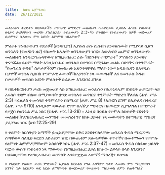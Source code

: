 ```yaml
---
title:  ክቡር አጀማመር
date:  26/12/2021
---
```


`መልዕክቱን ተረድተን በህይወታችን ተግባራዊ ለማድረግ መልዕክቱን ከሐዋርያው ሲቀበሉ ሕዝቡ የነበሩበት ሁኔታና ታሪካቸውን መረዳት ያስፈልጋል። ዕብራውያን 2:3-4ን ያንብቡ። የዕብራውያን ሰዎች መጀመሪያ ሲያምኑና ሲለወጡ ምን አይነት ልምምድ ነበራቸው?`

ምዕራፉ የዕብራውያን ተደራሾች(አንባቢያን) ኢየሱስ ራሱ ሲሰብክ እንዳልሰሙት የሚያሳይ ሲሆን ወንጌሉን (የመዳኑን ዜና) የሰሙት ከሌሎች ወንጌላውያን ነበር። ጳውሎስን ጨምሮ ወንጌላውያኑ መልዕክቱን እንዳረጋገጡላቸውና እግዚአብሔር ራሱ “በድንቅና ተዓምራት” ምስክሩን እንዳጸና ተናግሯል። ይህም ማለት እግዚአብሔር ወንጌሉን በተግባር በሚገልጽ መልኩ በድንቅና በተዓምራት “የመንፈስ ቅዱስ” ስጦታዎችንም በመስጠት አጽንቶላቸዋል ማለት ነው። አዲስ ኪዳን በአዳዲስ ቦታዎች ወንጌል ሲሰበክ ተዓምራዊ ፈውሶች፤ከአጋንንት ነጻ መውጣቶች እና የመንፈስ ቅዱስ ስጦታዎች መፍሰስ አይነት ምልክቶች ይፈጸሙ እንደነበረ ይገጻል

። በቤተክርስትያን ታሪክ መጀመሪያ ላይ እግዚአብሔር መንፈሱን በኢየሩሳሌም በነበሩት ሐዋርያት ላይ አፍስሶ ቀደም ብለው በማያውቁት ቋንቋ ወንጌሉን መናገርና ተዓምራት ማድረግ ችለዋል (ሐዋ. ሥራ 2:3) ።ፊሊጶስ ተመሳሳይ ተዓምራትን በሰማሪያ (ሐዋ. ሥራ 8) ፤ጴጥሮስ ደግሞ በኢዮጴና በቄሳሪያ (ሐዋ. ሥራ 9፤10) እንዲሁም ጳውሎስ ደግሞ በኤዥያ ማይነርና በአውሮፓ ሲያገለግል በተዓምራት የታጀበ የወንጌል ሥራ ነበር (የሐዋ. ሥራ 13-28) ። እነዚህ በኃይል የተሞሉ ክስተቶች የድነትን መልዕክት፤የእግዚአብሔር መንግስት መመስረትንና ከክፉ ኃይላት ነጻ መውጣትን በተግባራዊ ማስረሻ ያረጋገጡ ነበሩ (ዕብ 12:25-29)

። ቀደምት ክርስትያን አማኞች ኃጢአቶቻቸው ይቅር እንደተባለላቸው መንፈስ ቅዱስ ማረጋገጫ ሰጣቸው። ስለዚህ ፍርድን አይፈሩም ነበር በውጤቱም ጸሎቶቻቸው ቀጥተኛና በመተማመን የተሞሉ የዕምነት ልምምዶቻቸውም አስደሳች ነበሩ (ሐዋ. ሥራ 2:37-47) ። መንፈስ ቅዱስ በክፉው ኃይላት ባርነት ውስጥ የነበሩትን ነጻ ማውጣቱ የእግዚአብሔር ኃይል ከክፉው ኃይላት በላይ እንደሆነና በህይወታቸው የእግዚአብሔር መንግስት እንደተቋቋመ አሳማኝ ማስረጃን ይሰጣል

`። የእርስዎ የለውጥ ታሪክ ምድነው? ኢየሱስ ክርስቶስ የግል አዳኝዎና ጌታዎ ለመሆኑ ምን ማረጋገጫን አገኙ? ጌታ እርስዎን ወደ እርሱ ለማምጣት በመጀመሪያ የሠራውን ማስታወስ ለምን ይጠቅማል?`